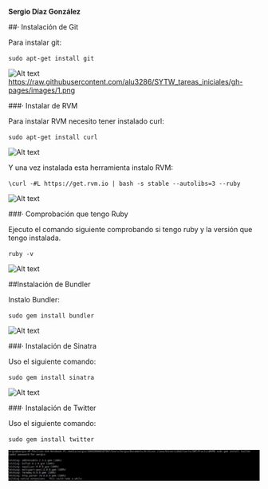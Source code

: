 **Sergio Díaz González**

##· Instalación de Git

Para instalar git: 

`sudo apt-get install git`

![Alt text](hmagenes/git.png)
https://raw.githubusercontent.com/alu3286/SYTW_tareas_iniciales/gh-pages/images/1.png

###· Instalar de RVM

Para instalar RVM necesito tener instalado curl:

`sudo apt-get install curl` 

![Alt text](magenes/curl.png)

Y una vez instalada esta herramienta instalo RVM: 

`\curl -#L https://get.rvm.io | bash -s stable --autolibs=3 --ruby`

![Alt text](magenes/rvm.png)


###· Comprobación que tengo Ruby

Ejecuto el comando siguiente comprobando si tengo ruby y la versión que tengo instalada.

`ruby -v`

![Alt text](magenes/ruby.png)
								
##Instalación de Bundler

Instalo Bundler:

`sudo gem install bundler`

![Alt text](magenes/bundler.png)

###· Instalación de Sinatra

Uso el siguiente comando:

`sudo gem install sinatra`

![Alt text](magenes/sinatra.png)

###· Instalación de Twitter

Uso el siguiente comando: 

`sudo gem install twitter`

![Alt text](imagenes/twitter.png)

